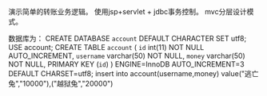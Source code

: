 演示简单的转账业务逻辑。
使用jsp+servlet + jdbc事务控制。
mvc分层设计模式。

数据库为：
CREATE DATABASE `account` DEFAULT CHARACTER SET utf8;
USE account;
 CREATE TABLE `account` (
  `id` int(11) NOT NULL AUTO_INCREMENT,
  `username` varchar(50) NOT NULL,
  `money` varchar(50) NOT NULL,
  PRIMARY KEY (`id`)
) ENGINE=InnoDB AUTO_INCREMENT=3 DEFAULT CHARSET=utf8;
insert into account(username,money) value("逃亡兔","10000"),("越狱兔","20000")


